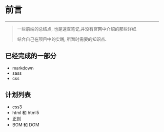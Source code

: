 # 前言

**********

> 一些前端的总结点, 也是速查笔记,并没有官网中介绍的那些详细.
>
> 结合自己在项目中的实践, 所暂时需要的知识点.

## 已经完成的一部分

* markdown
* sass
* css

## 计划列表

* css3
* html 和 html5
* 正则
* BOM 和 DOM